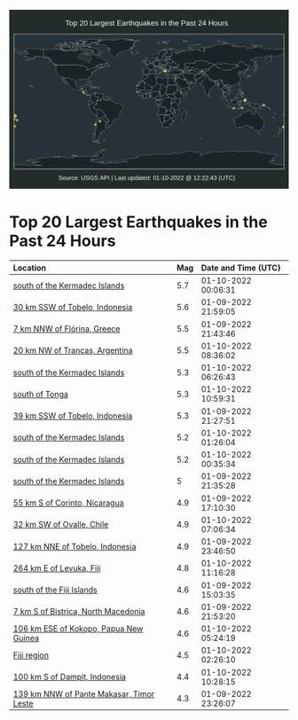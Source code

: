 ![Map](./map.png)

# Top 20 Largest Earthquakes in the Past 24 Hours

| Location | Mag | Date and Time (UTC) |
|:---|:---|:---|
| [south of the Kermadec Islands](https://earthquake.usgs.gov/earthquakes/eventpage/us7000gag3) | 5.7 | 01-10-2022 00:06:31 |
| [30 km SSW of Tobelo, Indonesia](https://earthquake.usgs.gov/earthquakes/eventpage/us7000gaf4) | 5.6 | 01-09-2022 21:59:05 |
| [7 km NNW of Flórina, Greece](https://earthquake.usgs.gov/earthquakes/eventpage/us7000gaex) | 5.5 | 01-09-2022 21:43:46 |
| [20 km NW of Trancas, Argentina](https://earthquake.usgs.gov/earthquakes/eventpage/us7000gai4) | 5.5 | 01-10-2022 08:36:02 |
| [south of the Kermadec Islands](https://earthquake.usgs.gov/earthquakes/eventpage/us7000gahf) | 5.3 | 01-10-2022 06:26:43 |
| [south of Tonga](https://earthquake.usgs.gov/earthquakes/eventpage/us7000gaiu) | 5.3 | 01-10-2022 10:59:31 |
| [39 km SSW of Tobelo, Indonesia](https://earthquake.usgs.gov/earthquakes/eventpage/us7000gaeq) | 5.3 | 01-09-2022 21:27:51 |
| [south of the Kermadec Islands](https://earthquake.usgs.gov/earthquakes/eventpage/us7000gagh) | 5.2 | 01-10-2022 01:26:04 |
| [south of the Kermadec Islands](https://earthquake.usgs.gov/earthquakes/eventpage/us7000gagc) | 5.2 | 01-10-2022 00:35:34 |
| [south of the Kermadec Islands](https://earthquake.usgs.gov/earthquakes/eventpage/us7000gaes) | 5 | 01-09-2022 21:35:28 |
| [55 km S of Corinto, Nicaragua](https://earthquake.usgs.gov/earthquakes/eventpage/us7000gadx) | 4.9 | 01-09-2022 17:10:30 |
| [32 km SW of Ovalle, Chile](https://earthquake.usgs.gov/earthquakes/eventpage/us7000gahp) | 4.9 | 01-10-2022 07:06:34 |
| [127 km NNE of Tobelo, Indonesia](https://earthquake.usgs.gov/earthquakes/eventpage/us7000gag1) | 4.9 | 01-09-2022 23:46:50 |
| [264 km E of Levuka, Fiji](https://earthquake.usgs.gov/earthquakes/eventpage/us7000gaiz) | 4.8 | 01-10-2022 11:16:28 |
| [south of the Fiji Islands](https://earthquake.usgs.gov/earthquakes/eventpage/us7000gadm) | 4.6 | 01-09-2022 15:03:35 |
| [7 km S of Bistrica, North Macedonia](https://earthquake.usgs.gov/earthquakes/eventpage/us7000gaf0) | 4.6 | 01-09-2022 21:53:20 |
| [106 km ESE of Kokopo, Papua New Guinea](https://earthquake.usgs.gov/earthquakes/eventpage/us7000gah8) | 4.6 | 01-10-2022 05:24:19 |
| [Fiji region](https://earthquake.usgs.gov/earthquakes/eventpage/us7000gagk) | 4.5 | 01-10-2022 02:26:10 |
| [100 km S of Dampit, Indonesia](https://earthquake.usgs.gov/earthquakes/eventpage/us7000gain) | 4.4 | 01-10-2022 10:28:15 |
| [139 km NNW of Pante Makasar, Timor Leste](https://earthquake.usgs.gov/earthquakes/eventpage/us7000gafn) | 4.3 | 01-09-2022 23:26:07 |
